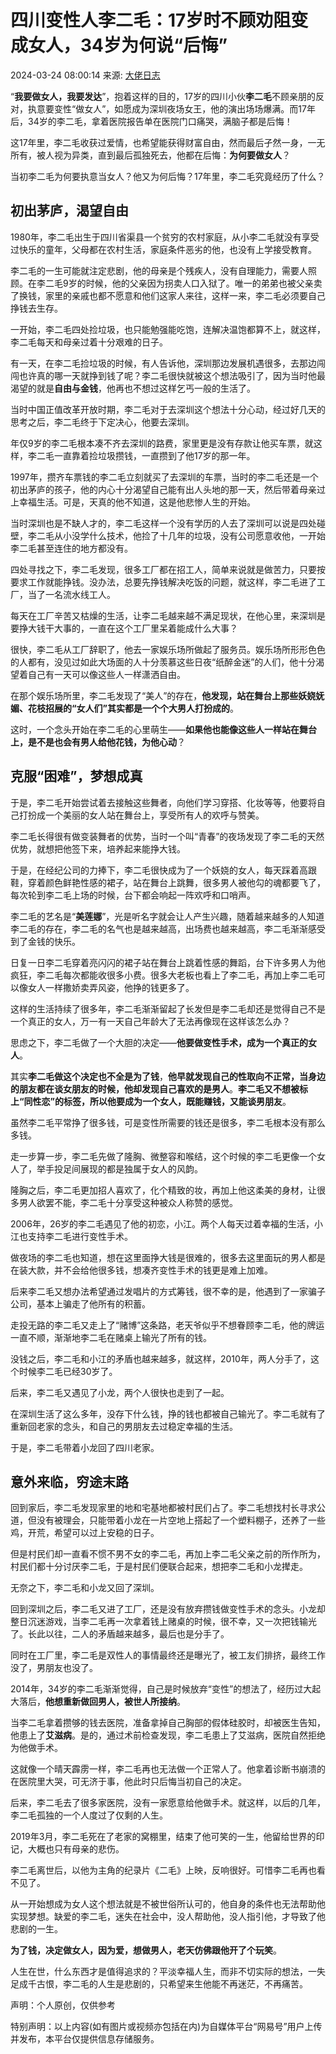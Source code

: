# 四川变性人李二毛：17岁时不顾劝阻变成女人，34岁为何说“后悔”

2024-03-24 08:00:14 来源: [大佬日志](https://www.163.com/dy/media/T1614139318254.html) 

“**我要做女人，我要发达**”，抱着这样的目的，17岁的四川小伙**李二毛**不顾亲朋的反对，执意要变性“做女人”，如愿成为深圳夜场女王，他的演出场场爆满。而17年后，34岁的李二毛，拿着医院报告单在医院门口痛哭，满脑子都是后悔！

这17年里，李二毛收获过爱情，也希望能获得财富自由，然而最后孑然一身，一无所有，被人视为异类，直到最后孤独死去，他都在后悔：**为何要做女人**？

当初李二毛为何要执意当女人？他又为何后悔？17年里，李二毛究竟经历了什么？

## 初出茅庐，渴望自由

1980年，李二毛出生于四川省渠县一个贫穷的农村家庭，从小李二毛就没有享受过快乐的童年，父母都在农村生活，家庭条件恶劣的他，也没有上学接受教育。

李二毛的一生可能就注定悲剧，他的母亲是个残疾人，没有自理能力，需要人照顾。在李二毛9岁的时候，他的父亲因为拐卖人口入狱了。唯一的弟弟也被父亲卖了换钱，家里的亲戚也都不愿意和他们这家人来往，这样一来，李二毛必须要自己挣钱去生存。

一开始，李二毛四处捡垃圾，也只能勉强能吃饱，连解决温饱都算不上，就这样，李二毛每天和母亲过着十分艰难的日子。

有一天，在李二毛捡垃圾的时候，有人告诉他，深圳那边发展机遇很多，去那边闯闯也许真的哪一天就挣到钱了呢？李二毛很快就被这个想法吸引了，因为当时他最渴望的就是**自由与金钱**，他再也不想过这样乞丐一般的生活了。

当时中国正值改革开放时期，李二毛对于去深圳这个想法十分心动，经过好几天的思考之后，李二毛终于下定决心，他要去深圳。

年仅9岁的李二毛根本凑不齐去深圳的路费，家里更是没有存款让他买车票，就这样，李二毛一直靠着捡垃圾攒钱，一直攒到了他17岁的那一年。

1997年，攒齐车票钱的李二毛立刻就买了去深圳的车票，当时的李二毛还是一个初出茅庐的孩子，他的内心十分渴望自己能有出人头地的那一天，然后带着母亲过上幸福生活。可是，天真的他不知道，这是他悲惨人生的开始。

当时深圳也是不缺人才的，李二毛这样一个没有学历的人去了深圳可以说是四处碰壁，李二毛从小没学什么技术，他捡了十几年的垃圾，没有公司愿意收他，一开始李二毛甚至连住的地方都没有。

四处寻找之下，李二毛发现，很多工厂都在招工人，简单来说就是做苦力，只要按要求工作就能挣钱。没办法，总要先挣钱解决吃饭的问题，就这样，李二毛进了工厂，当了一名流水线工人。

每天在工厂辛苦又枯燥的生活，让李二毛越来越不满足现状，在他心里，来深圳是要挣大钱干大事的，一直在这个工厂里呆着能成什么大事？

很快，李二毛从工厂辞职了，他去一家娱乐场所做起了服务员。娱乐场所形形色色的人都有，没见过如此大场面的人十分羡慕这些日夜“纸醉金迷”的人们，他十分渴望着自己有一天可以像这些人一样潇洒自由。

在那个娱乐场所里，李二毛发现了“美人”的存在，**他发现，站在舞台上那些妖娆妩媚、花枝招展的“女人们”其实都是一个个大男人打扮成的**。

这时，一个念头开始在李二毛的心里萌生——**如果他也能像这些人一样站在舞台上，是不是也会有男人给他花钱，为他心动**？

## 克服“困难”，梦想成真

于是，李二毛开始尝试着去接触这些舞者，向他们学习穿搭、化妆等等，他要将自己打扮成一个美丽的女人站在舞台上，享受所有人的欢呼与赞美。

李二毛长得很有做变装舞者的优势，当时一个叫“青春”的夜场发现了李二毛的天然优势，就想把他签下来，培养起来能挣大钱。

于是，在经纪公司的力捧下，李二毛很快成为了一个妖娆的女人，每天踩着高跟鞋，穿着颜色鲜艳性感的裙子，站在舞台上跳舞，很多男人被他勾的魂都要飞了，每次轮到李二毛上场的时候，台下都会响起一阵欢呼和口哨声。

李二毛的艺名是“**美莲娜**”，光是听名字就会让人产生兴趣，随着越来越多的人知道李二毛的存在，李二毛的名气也是越来越高，出场费也越来越高，李二毛渐渐感受到了金钱的快乐。

日复一日李二毛穿着亮闪闪的裙子站在舞台上跳着性感的舞蹈，台下许多男人为他疯狂，李二毛每次都能收很多小费。很多大老板也看上了李二毛，再加上李二毛可以像女人一样撒娇卖弄风姿，他挣的钱更多了。

这样的生活持续了很多年，李二毛渐渐留起了长发但是李二毛却还是觉得自己不是一个真正的女人，万一有一天自己年龄大了无法再像现在这样该怎么办？

思虑之下，李二毛做了一个大胆的决定——**他要做变性手术，成为一个真正的女人**。

其实**李二毛做这个决定也不全是为了钱**，**他早就发现自己的性取向不正常，当身边的朋友都在谈女朋友的时候，他却发现自己喜欢的是男人**。**李二毛又不想被标上“同性恋”的标签，所以他要成为一个女人，既能赚钱，又能谈男朋友**。

虽然李二毛平常挣了很多钱，可是变性所需要的钱还是很多，李二毛根本没有那么多钱。

走一步算一步，李二毛先做了隆胸、微整容和喉结，这个时候的李二毛更像一个女人了，举手投足间展现的都是独属于女人的风韵。

隆胸之后，李二毛更加招人喜欢了，化个精致的妆，再加上他这柔美的身材，让很多男人欲罢不能，李二毛十分享受这种被众人称赞的感觉。

2006年，26岁的李二毛遇见了他的初恋，小江。两个人每天过着幸福的生活，小江也支持李二毛进行变性手术。

做夜场的李二毛也知道，想在这里面挣大钱是很难的，很多去这里面玩的男人都是在装大款，并不会给他很多钱，想凑齐变性手术的钱更是难上加难。

后来李二毛又想办法希望通过发唱片的方式筹钱，很不幸的是，他遇到了一家骗子公司，基本上骗走了他所有的积蓄。

走投无路的李二毛又走上了“赌博”这条路，老天爷似乎不想眷顾李二毛，他的牌运一直不顺，渐渐地李二毛在赌桌上输光了所有的钱。

没钱之后，李二毛和小江的矛盾也越来越多，就这样，2010年，两人分手了，这个时候李二毛已经30岁了。

后来，李二毛又遇见了小龙，两个人很快也走到了一起。

在深圳生活了这么多年，没存下什么钱，挣的钱也都被自己输光了。李二毛就有了重新回老家的念头，和自己的男朋友去过稳定幸福的生活。

于是，李二毛带着小龙回了四川老家。

## 意外来临，穷途末路

回到家后，李二毛发现家里的地和宅基地都被村民们占了。李二毛想找村长寻求公道，但没有被理会，只能带着小龙在一片空地上搭起了一个塑料棚子，还养了一些鸡，开荒，希望可以过上安稳的日子。

但是村民们却一直看不惯不男不女的李二毛，再加上李二毛父亲之前的所作所为，村民们都十分讨厌李二毛，于是村民们便联合起来，想把李二毛和小龙撵走。

无奈之下，李二毛和小龙又回了深圳。

回到深圳之后，李二毛又进了工厂，还是没有放弃攒钱做变性手术的念头。小龙却整日沉迷游戏，当李二毛再一次拿着钱上赌桌的时候，很不幸，又一次把钱输光了。长此以往，二人的矛盾越来越多，最后也是分手了。

同时在工厂里，李二毛是双性人的事情最终还是曝光了，被工友们排挤，最终工作没了，男朋友也没了。

2014年，34岁的李二毛渐渐觉得，自己是时候放弃“变性”的想法了，经历过大起大落后，**他想重新做回男人，被世人所接纳**。

当李二毛拿着攒够的钱去医院，准备拿掉自己胸部的假体硅胶时，却被医生告知，他患上了**艾滋病**。是的，通过术前检查发现，李二毛患上了艾滋病，医院自然拒绝为他做手术。

这就像一个晴天霹雳一样，李二毛再也无法做一个正常人了。他拿着诊断书崩溃的在医院里大哭，可无济于事，他此时只后悔当初自己的决定。

后来，李二毛去了很多家医院，没有一家愿意给他做手术。就这样，以后的几年，李二毛孤独的一个人度过了仅剩的人生。

2019年3月，李二毛死在了老家的窝棚里，结束了他可笑的一生，他留给世界的印记，大概也只有母亲的悲伤。

李二毛离世后，以他为主角的纪录片《二毛》上映，反响很好。可惜李二毛再也看不见了。

从一开始想成为女人这个想法就是不被世俗所认可的，他自身的条件也无法帮助他实现梦想。缺爱的李二毛，迷失在社会中，没人帮助他，没人指引他，才导致了他悲剧的一生。

**为了钱，决定做女人，因为爱，想做男人，老天仿佛跟他开了个玩笑**。

人生在世，什么东西才是值得追求的？平淡幸福人生，而非不切实际的想法，一失足成千古恨，李二毛的人生是悲剧的，只希望来生他能不再迷茫，不再痛苦。

声明：个人原创，仅供参考

特别声明：以上内容(如有图片或视频亦包括在内)为自媒体平台“网易号”用户上传并发布，本平台仅提供信息存储服务。